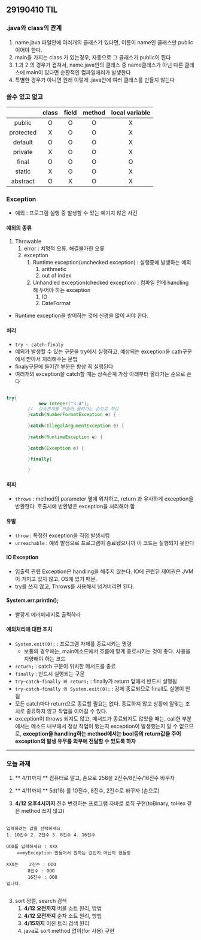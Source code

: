 ## 29190410 TIL

### .java와 class의 관계
1. name.java 파일안에 여러개의 클래스가 있다면, 이름이 name인 클래스만 public이어야 한다.
2. main을 가지는 class 가 있는경우, 자동으로 그 클래스가 public이 된다 
3. 1.과 2.의 경우가 겹쳐서, name.java안의 클래스 중 name클래스가 아닌 다른 클래스에 main이 있다면 순환적인 컴파일에러가 발생한다
4. 특별한 경우가 아니면 원래 이렇게 .java안에 여러 클래스를 만들지 않는다


### 쓸수 있고 없고

|           | class | field | method | local variable |
|:---------:|:-----:|:-----:|:------:|:--------------:|
|   public  |   O   |   O   |    O   |        X       |
| protected |   X   |   O   |    O   |        X       |
|  default  |   O   |   O   |    O   |        X       |
|  private  |   X   |   O   |    O   |        X       |
|   final   |   O   |   O   |    O   |        O       |
|   static  |   X   |   O   |    O   |        X       |
|  abstract |   O   |   X   |    O   |        X       |

### Exception

- 예외 : 프로그램 실행 중 발생할 수 있는 예기치 않은 사건

#### 예외의 종류 

1. Throwable
	1. error : 치명적 오류. 해결불가한 오류
	2. exception
		1. Runtime exception(unchecked exception) : 실행중에 발생하는 예외
			1. arithmetic
			2. out of index
		2. Unhandled exception(checked exception) : 컴파일 전에 handling 해 두어야 하는 exception
			1. IO
			2. DateFormat

- Runtime exception을 방어하는 것에 신경을 많이 써야 한다.

#### 처리
- `try ~ catch~finaly`
- 예외가 발생할 수 있는 구문을 try에서 실행하고, 예상되는 exception을 cath구문에서 받아서 처리해주는 문법
- finaly구문에 들어간 부분은 항상 꼭 실행된다
- 여러개의 exception을 catch할 때는 상속관계 가장 아래부터 올라가는 순으로 쓴다

```java

try{
			new Integer("3.4");
		//	상속관계를 거슬러 올라가는 순으로 작성
		}catch(NumberFormatException e) {
			
		}catch(IllegalArgumentException e) {
			
		}catch(RuntimeException e) {
			
		}catch(Exception e) {
			
		}finally{

		}

```

#### 회피
- `throws` : method의 parameter 옆에 위치하고, return 과 유사하게 exception을 반환한다. 호출시에 반환받은 exception을 처리해야 함

#### 유발
- `throw` : 특정한 exception을 직접 발생시킴 
- `unreachable` : 예외 발생으로 프로그램이 종료됐으니까 이 코드는 실행되지 못한다


#### IO Exception
- 입출력 관련 Exception은 handling을 해주지 않는다. IO에 관련된 제어권은 JVM이 가지고 있지 않고, OS에 있기 때문.
- try를 쓰지 않고, Throws를 사용해서 넘겨버리면 된다.

#### System.err.println();
- 빨갛게 에러메세지로 출력하라


#### 예외처리에 대한 조치
- `System.exit(0);` : 프로그램 자체를 종료시키는 명령 
	- 보통의 경우에는, main메소드에서 흐름에 맞게 종료시키는 것이 좋다. 사용을 지양해야 하는 코드
- `return;` : catch 구문이 위치한 메서드를 종료
- `finally` : 반드시 실행되는 구문
- `try~catch~finally 와 return;` : finally가 return 앞에서 반드시 실행됨
- `try~catch~finally 와 System.exit(0);` : 강제 종료되므로 finall도 실행이 안됨
- 모든 catch마다 return으로 종료할 필요는 없다. 종료하지 않고 상황에 알맞는 조치로 종료하지 않고 작업을 이어갈 수 있다. 
- exception이 throws 되지도 않고, 메서드가 종료되지도 않았을 때는, call한 부분에서는 메소드 내부에서 정상 작업이 됐는지 exception이 발생했는지 알 수 없으므로, **exception을 handling하는 method에서는 bool등의 return값을 주어 exception의 발생 유무를 외부에 전달할 수 있도록 하자**

---
### 오늘 과제

1. ** 4/11까지 ** 컴퓨터로 말고, 손으로 258을 2진수/8진수/16진수 바꾸자

2. ** 4/11까지 ** 5d(16) 를 10진수, 8진수, 2진수로 바꾸자 (손으로)

1. **4/12 오후4시까지** 진수 변경하는 프로그램 자바로 로직 구현(toBinary, toHex 같은 method 쓰지 않고)

```

입력하려는 값을 선택하세요
1. 10진수 2. 2진수 3. 8진수 4. 16진수

OOO를 입력하세요 : XXX
	=>myException 만들어서 원하는 값인지 아닌지 핸들링

XXX는	2진수 : OOO
		8진수 : OOO
		16진수 : OOO
입니다.


```

3. sort 정렬, search 검색
	1. **4/12 오전까지** 버블 소트 원리, 방법
	2. **4/12 오전까지** 순차 소트 원리, 방법
	3. **4/15까지** 이진 트리 검색 원리
	4. java로 sort method 없이(for 사용) 구현
